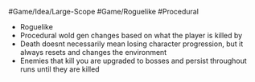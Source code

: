 #Game/Idea/Large-Scope #Game/Roguelike #Procedural

- Roguelike
- Procedural wold gen changes based on what the player is killed by
- Death doesnt necessarily mean losing character progression, but it always resets and changes the environment
- Enemies that kill you are upgraded to bosses and persist throughout runs until they are killed